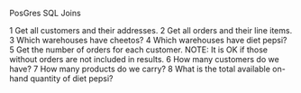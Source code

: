 PosGres SQL Joins


1 Get all customers and their addresses.
2 Get all orders and their line items.
3 Which warehouses have cheetos?
4 Which warehouses have diet pepsi?
5 Get the number of orders for each customer. NOTE: It is OK if those without orders are not included in results.
6 How many customers do we have?
7 How many products do we carry?
8 What is the total available on-hand quantity of diet pepsi?
